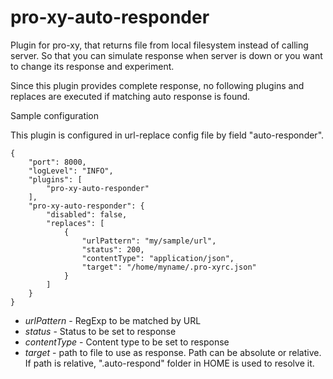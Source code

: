 # pro-xy-auto-responder

Plugin for pro-xy, that returns file from local filesystem instead of calling server. So that you can simulate response when server is down or you want to change its response and experiment.

Since this plugin provides complete response, no following plugins and replaces are executed if matching auto response is found.

Sample configuration

This plugin is configured in url-replace config file by field "auto-responder".


```
{
    "port": 8000,
    "logLevel": "INFO",
    "plugins": [
        "pro-xy-auto-responder"
    ],
    "pro-xy-auto-responder": {
		"disabled": false,
		"replaces": [
			{
				"urlPattern": "my/sample/url",
				"status": 200,
				"contentType": "application/json",
				"target": "/home/myname/.pro-xyrc.json"
		    }
		]
	}
}
```
- *urlPattern* - RegExp to be matched by URL
- *status* - Status to be set to response
- *contentType* - Content type to be set to response
- *target* - path to file to use as response. Path can be absolute or relative. If path is relative, ".auto-respond" folder in HOME is used to resolve it.
